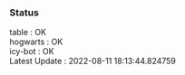 ### Status


table : OK  
hogwarts : OK  
icy-bot : OK  
Latest Update : 2022-08-11 18:13:44.824759
